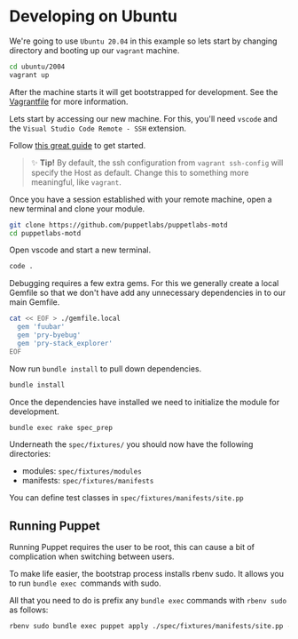 # Developing on Ubuntu

We're going to use `Ubuntu 20.04` in this example so lets start by changing directory and booting up our `vagrant` machine.

```bash
cd ubuntu/2004
vagrant up
```

After the machine starts it will get bootstrapped for development. See the [Vagrantfile](ubuntu/2004/Vagrantfile) for more information.

Lets start by accessing our new machine. For this, you'll need `vscode` and the `Visual Studio Code Remote - SSH` extension.

Follow [this great guide](https://medium.com/@lopezgand/connect-visual-studio-code-with-vagrant-in-your-local-machine-24903fb4a9de) to get started.

> ✨ **Tip!** By default, the ssh configuration from `vagrant ssh-config` will specify the Host as default. Change this to something more meaningful, like `vagrant`.

Once you have a session established with your remote machine, open a new terminal and clone your module.

```bash
git clone https://github.com/puppetlabs/puppetlabs-motd
cd puppetlabs-motd
```

Open vscode and start a new terminal.

```bash
code .
```

Debugging requires a few extra gems. For this we generally create a local Gemfile so that we don't have add any unnecessary dependencies in to our main Gemfile.

```bash
cat << EOF > ./gemfile.local
  gem 'fuubar'
  gem 'pry-byebug'
  gem 'pry-stack_explorer'
EOF
```

Now run `bundle install` to pull down dependencies.

```bash
bundle install
```

Once the dependencies have installed we need to initialize the module for development.

```bash
bundle exec rake spec_prep
```

Underneath the `spec/fixtures/` you should now have the following directories:

* modules: `spec/fixtures/modules`
* manifests: `spec/fixtures/manifests`

You can define test classes in `spec/fixtures/manifests/site.pp`

## Running Puppet

Running Puppet requires the user to be root, this can cause a bit of complication when switching between users.

To make life easier, the bootstrap process installs rbenv sudo. It allows you to run `bundle exec `commands with sudo.

All that you need to do is prefix any `bundle exec` commands with `rbenv sudo` as follows:

```bash
rbenv sudo bundle exec puppet apply ./spec/fixtures/manifests/site.pp --modulepath ./spec/fixtures/modules/ --debug
```
